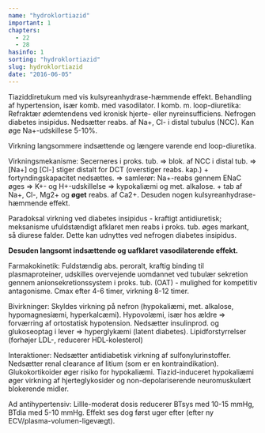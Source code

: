 ```yaml
---
name: "hydroklortiazid"
important: 1
chapters:  
  - 22 
  - 28
hasinfo: 1
sorting: "hydroklortiazid"
slug: hydroklortiazid
date: "2016-06-05"
---
```


Tiaziddiretukum med vis kulsyreanhydrase-hæmmende effekt. Behandling af hypertension, især komb. med vasodilator. I komb. m. loop-diuretika: Refraktær ødemtendens ved kronisk hjerte- eller nyreinsufficiens. Nefrogen diabetes insipidus. Nedsætter reabs. af Na+, Cl- i distal tubulus (NCC). Kan øge Na+-udskillese 5-10%.

Virkning langsommere indsættende og længere varende end loop-diuretika.

Virkningsmekanisme: Secerneres i proks. tub. => blok. af NCC i distal tub. => [Na+] og [Cl-] stiger distalt for DCT (overstiger reabs. kap.) + fortyndingskapacitet nedsættes. => samlerør: Na+-reabs gennem ENaC øges => K+- og H+-udskillelse => kypokaliæmi og met. alkalose. + tab af Na+, Cl-, Mg2+ og <b>øget</b> reabs. af Ca2+. Desuden nogen kulsyreanhydrase-hæmmende effekt.

Paradoksal virkning ved diabetes insipidus - kraftigt antidiuretisk; meksanisme ufuldstændigt afklaret men reabs i proks. tub. øges markant, så diurese falder. Dette kan udnyttes ved nefrogen diabetes insipidus.

<b>Desuden langsomt indsættende og uafklaret vasodilaterende effekt.</b>

Farmakokinetik: Fuldstændig abs. peroralt, kraftig binding til plasmaproteiner, udskilles overvejende uomdannet ved tubulær sekretion gennem anionsekretionssystem i proks. tub. (OAT) - mulighed for kompetitiv antagonisme. Cmax efter 4-6 timer, virkning 8-12 timer.

Bivirkninger: Skyldes virkning på nefron (hypokaliæmi, met. alkalose, hypomagnesiæmi, hyperkalcæmi). Hypovolæmi, især hos ældre => forværring af ortostatisk hypotension. Nedsætter insulinprod. og glukoseoptag i lever => hyperglykæmi (latent diabetes). Lipidforstyrrelser (forhøjer LDL-, reducerer HDL-kolesterol)

Interaktioner: Nedsætter antidiabetisk virkning af sulfonylurinstoffer. Nedsætter renal clearance af litium (som er en kontraindikation). Glukokortikoider øger risiko for hypokaliæmi. Tiazid-induceret hypokaliæmi øger virkning af hjerteglykosider og non-depolariserende neuromuskulært blokerende midler.

Ad antihypertensiv: Lillle-moderat dosis reducerer BTsys med 10-15 mmHg, BTdia med 5-10 mmHg. Effekt ses dog først uger efter (efter ny ECV/plasma-volumen-ligevægt).
